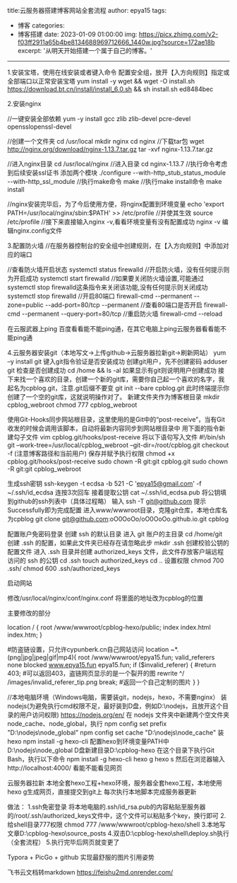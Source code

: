 title:云服务器搭建博客网站全套流程
author: epya15
tags:

  - 博客
    categories:
  - 博客搭建
    date: 2023-01-09 01:00:00
    img: https://picx.zhimg.com/v2-f03ff2911a65b4be8134688969712666_1440w.jpg?source=172ae18b
    excerpt: '从明天开始搭建一个属于自己的博客。'

---

1.安装宝塔，使用在线安装或者键入命令
配置安全组，放开【入方向规则】指定或全部端口以正常安装宝塔
yum install -y wget && wget -O install.sh https://download.bt.cn/install/install_6.0.sh && sh install.sh ed8484bec

2.安装nginx

//一键安装全部依赖
yum -y install gcc zlib zlib-devel pcre-devel opensslopenssl-devel


//创建一个文件夹
cd /usr/local
mkdir nginx
cd nginx
//下载tar包
wget http://nginx.org/download/nginx-1.13.7.tar.gz
tar -xvf nginx-1.13.7.tar.gz


//进入nginx目录
cd /usr/local/nginx
//进入目录
cd nginx-1.13.7
//执行命令考虑到后续安装ssl证书 添加两个模块
./configure --with-http_stub_status_module --with-http_ssl_module
//执行make命令
make
//执行make install命令
make install

//nginx安装完毕后，为了今后使用方便，将nginx配置到环境变量
echo 'export PATH=/usr/local/nginx/sbin:$PATH' >> /etc/profile
//并使其生效
source /etc/profile
//接下来直接输入nginx -v,看看环境变量有没有配置成功
nginx -v
编辑nginx.config文件



3.配置防火墙
//在服务器控制台的安全组中创建规则，在【入方向规则】中添加对应的端口

//查看防火墙开启状态
systemctl status firewalld
//开启防火墙，没有任何提示则为开启成功
systemctl start firewalld
//如果要关闭防火墙设置,可能通过systemctl stop firewalld这条指令来关闭该功能,没有任何提示则关闭成功
systemctl stop firewalld
//开启80端口
firewall-cmd --permanent --zone=public --add-port=80/tcp --permanent
//查看80端口是否开启
firewall-cmd --permanent --query-port=80/tcp
//重启防火墙
firewall-cmd --reload

在云服武器上ping 百度看看能不能ping通，在其它电脑上ping云服务器看看能不能ping通

4.云服务器安装git（本地写文->上传github->云服务器拉新git->刷新网站）
yum –y install git
键入git指令验证是否安装成功
创建git用户，先不创建密码
adduser git
检查是否创建成功 cd /home && ls -al
如果显示有git则说明用户创建成功
接下来找一个喜欢的目录，创建一个新的git库，需要你自己起一个喜欢的名字，我起名为cpblog.git，注意.git后缀不要变
git init --bare cpblog.git
此时终端提示你创建了一个空的git库，这就说明操作对了。
新建文件夹作为博客根目录
mkdir cpblog_webroot
chmod 777 cpblog_webroot

使用Git-Hooks同步网站根目录，这里使用的是Git中的“post-receive”，当有Git收发的时候会调用该脚本，自动将最新内容同步到网站根目录中
用下面的指令新建勾子文件
vim cpblog.git/hooks/post-receive
将以下语句写入文件
#!/bin/sh
git –work-tree=/usr/local/cpblog_webroot –git-dir=/root/cpblog.git checkout -f
(注意博客路径和当前用户)
保存并赋予执行权限
chmod +x cpblog.git/hooks/post-receive
sudo chown -R git:git cpblog.git
sudo chown -R git:git cpblog_webroot


生成ssh密钥
ssh-keygen -t ecdsa -b 521 -C 'epya15@gmail.com' -f ~/.ssh/id_ecdsa
连按3次回车
接着提取公钥
cat ~/.ssh/id_ecdsa.pub
将公钥填到github的ssh列表中（具体过程略）
输入
ssh -T git@github.com
提示Successfully即为完成配置
进入www/wwwroot目录，克隆git仓库，本地仓库名为cpblog
git clone git@github.com:oO0OoOo/oO0OoOo.github.io.git cpblog


配置账户免密码登录
创建 ssh 的默认目录
进入 git 账户的主目录
cd /home/git
创建 .ssh 的配置，如果此文件夹已经存在请忽略此步
mkdir .ssh
创建校验公钥的配置文件
进入 .ssh 目录并创建 authorized_keys 文件，此文件存放客户端远程访问的 ssh 的公钥
cd .ssh
touch authorized_keys
cd ..
设置权限
chmod 700 .ssh/
chmod 600 .ssh/authorized_keys


启动网站

修改/usr/local/nginx/conf/nginx.conf
将里面的地址改为cpblog的位置

主要修改的部分

location / {
	root   /www/wwwroot/cpblog-hexo/public;
	index  index.html index.htm;
}

#防盗链设置，只允许cypunberk.cn自己网站访问
location ~*\.(png|jpg|jpeg|gif|mp4){
	root /www/wwwroot/epya15.fun;
	valid_referers none blocked www.epya15.fun epya15.fun;
	if ($invalid_referer) {
		#return 403;    #可以返回403，盗链网页显示的是一个裂开的图
		rewrite ^/ /images/invalid_referer_tip.png break;  #返回一个自己定制的图片
	}
}

//本地电脑环境（Windows电脑，需要装git，nodejs，hexo，不需要nginx）
装nodejs(为避免执行cmd权限不足，最好装到D盘，例如D:\nodejs，且放开这个目录的用户访问权限)
https://nodejs.org/en/
在 nodejs 文件夹中新建两个空文件夹node_cache、node_global，执行
npm config set prefix "D:\nodejs\node_global"
npm config set cache "D:\nodejs\node_cache"
装hexo
npm install -g hexo-cli
配置hexo到环境变量PATH中
D:\nodejs\node_global
D盘新建目录D:\cpblog-hexo
在这个目录下执行Git Bash，执行以下命令
npm install -g hexo-cli
hexo g
hexo s
然后在浏览器输入http://localhost:4000/
看能不能看见网页


云服务器拉新
本地全套hexo工程+hexo环境，服务器全套hexo工程，本地使用hexo g生成网页，直接提交到git上
每次执行本地脚本完成服务器更新

做法：
1.ssh免密登录
将本地电脑的.ssh/id_rsa.pub的内容粘贴至服务器的/root/.ssh/authorized_keys文件中，这个文件可以粘贴多个key，换行即可
2.给shell目录777权限
chmod 777 /www/wwwroot/cpblog-hexo/shell
3.本地写文章D:\cpblog-hexo\source\_posts
4.双击‪D:\cpblog-hexo\shell\deploy.sh执行（全套流程）
5.执行完毕后网页就变更了

Typora + PicGo + github 实现最舒服的图片引用姿势

飞书云文档转markdown
https://feishu2md.onrender.com/